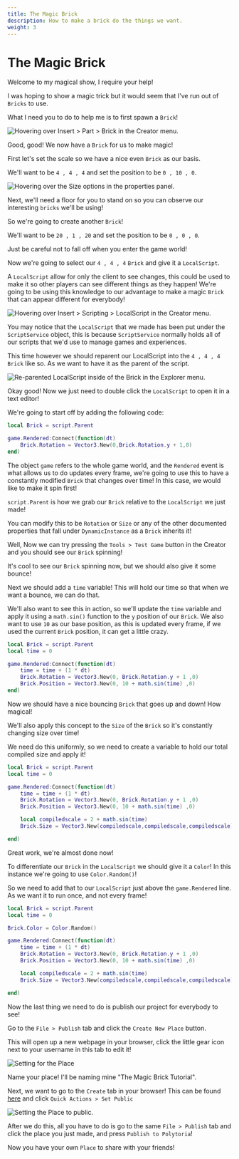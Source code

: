 ```yaml
---
title: The Magic Brick
description: How to make a brick do the things we want.
weight: 3
---
```


# The Magic Brick

Welcome to my magical show, I require your help!

I was hoping to show a magic trick but it would seem that I've run out of `Bricks` to use.

What I need you to do to help me is to first spawn a `Brick`!

![Hovering over Insert > Part > Brick in the Creator menu.](/assets/tutorials/basic-tutorials/the-magic-brick/image-0.webp)

Good, good! We now have a `Brick` for us to make magic!

First let's set the scale so we have a nice even `Brick` as our basis.

We'll want to be `4 , 4 , 4` and set the position to be `0 , 10 , 0`.

![Hovering over the Size options in the properties panel.](/assets/tutorials/basic-tutorials/the-magic-brick/image-1.webp)

Next, we'll need a floor for you to stand on so you can observe our interesting `bricks` we'll be using!

So we're going to create another `Brick`!

We'll want to be `20 , 1 , 20` and set the position to be `0 , 0 , 0`.

Just be careful not to fall off when you enter the game world!

Now we're going to select our `4 , 4 , 4` `Brick` and give it a `LocalScript`.

A `LocalScript` allow for only the client to see changes, this could be used to make it so other players can see different things as they happen! We're going to be using this knowledge to our advantage to make a magic `Brick` that can appear different for everybody!

![Hovering over Insert > Scripting > LocalScript in the Creator menu.](/assets/tutorials/basic-tutorials/the-magic-brick/image-2.webp)

You may notice that the `LocalScript` that we made has been put under the `ScriptService` object, this is because `ScriptService` normally holds all of our scripts that we'd use to manage games and experiences.

This time however we should reparent our LocalScript into the `4 , 4 , 4` `Brick` like so. As we want to have it as the parent of the script.

![Re-parented LocalScript inside of the Brick in the Explorer menu.](/assets/tutorials/basic-tutorials/the-magic-brick/image-3.webp)

Okay good! Now we just need to double click the `LocalScript` to open it in a text editor!

We're going to start off by adding the following code:

```lua
local Brick = script.Parent

game.Rendered:Connect(function(dt)
    Brick.Rotation = Vector3.New(0,Brick.Rotation.y + 1,0)
end)
```

The object `game` refers to the whole game world, and the `Rendered` event is what allows us to do updates every frame, we're going to use this to have a constantly modified `Brick` that changes over time! In this case, we would like to make it spin first!

`script.Parent` is how we grab our `Brick` relative to the `LocalScript` we just made!

You can modify this to be `Rotation` or `Size` or any of the other documented properties that fall under `DynamicInstance` as a `Brick` inherits it!

Well, Now we can try pressing the `Tools > Test Game` button in the Creator and you should see our `Brick` spinning!

It's cool to see our `Brick` spinning now, but we should also give it some bounce!

Next we should add a `time` variable! This will hold our time so that when we want a bounce, we can do that.

We'll also want to see this in action, so we'll update the `time` variable and apply it using a `math.sin()` function to the `y` position of our `Brick`. We also want to use `10` as our base position, as this is updated every frame, if we used the current `Brick` position, it can get a little crazy.

```lua
local Brick = script.Parent
local time = 0

game.Rendered:Connect(function(dt)
    time = time + (1 * dt)
  	Brick.Rotation = Vector3.New(0, Brick.Rotation.y + 1 ,0)
    Brick.Position = Vector3.New(0, 10 + math.sin(time) ,0)
end)
```

Now we should have a nice bouncing `Brick` that goes up and down! How magical!

We'll also apply this concept to the `Size` of the `Brick` so it's constantly changing size over time!

We need do this uniformly, so we need to create a variable to hold our total compiled size and apply it!

```lua
local Brick = script.Parent
local time = 0

game.Rendered:Connect(function(dt)
    time = time + (1 * dt)
  	Brick.Rotation = Vector3.New(0, Brick.Rotation.y + 1 ,0)
    Brick.Position = Vector3.New(0, 10 + math.sin(time) ,0)

    local compiledscale = 2 + math.sin(time)
    Brick.Size = Vector3.New(compiledscale,compiledscale,compiledscale)

end)
```

Great work, we're almost done now!

To differentiate our `Brick` in the `LocalScript` we should give it a `Color`! In this instance we're going to use `Color.Random()`!

So we need to add that to our `LocalScript` just above the `game.Rendered` line. As we want it to run once, and not every frame!

```lua
local Brick = script.Parent
local time = 0

Brick.Color = Color.Random()

game.Rendered:Connect(function(dt)
    time = time + (1 * dt)
  	Brick.Rotation = Vector3.New(0, Brick.Rotation.y + 1 ,0)
    Brick.Position = Vector3.New(0, 10 + math.sin(time) ,0)

    local compiledscale = 2 + math.sin(time)
    Brick.Size = Vector3.New(compiledscale,compiledscale,compiledscale)

end)
```

Now the last thing we need to do is publish our project for everybody to see!

Go to the `File > Publish` tab and click the `Create New Place` button.

This will open up a new webpage in your browser, click the little gear icon next to your username in this tab to edit it!

![Setting for the Place](/assets/tutorials/basic-tutorials/the-magic-brick/image-5.webp)

Name your place! I'll be naming mine "The Magic Brick Tutorial".

Next, we want to go to the `Create` tab in your browser! This can be found [here](https://polytoria.com/create/) and click `Quick Actions > Set Public`

![Setting the Place to public.](/assets/tutorials/basic-tutorials/the-magic-brick/image-4.webp)

After we do this, all you have to do is go to the same `File > Publish` tab and click the place you just made, and press `Publish to Polytoria`!

Now you have your own `Place` to share with your friends!
